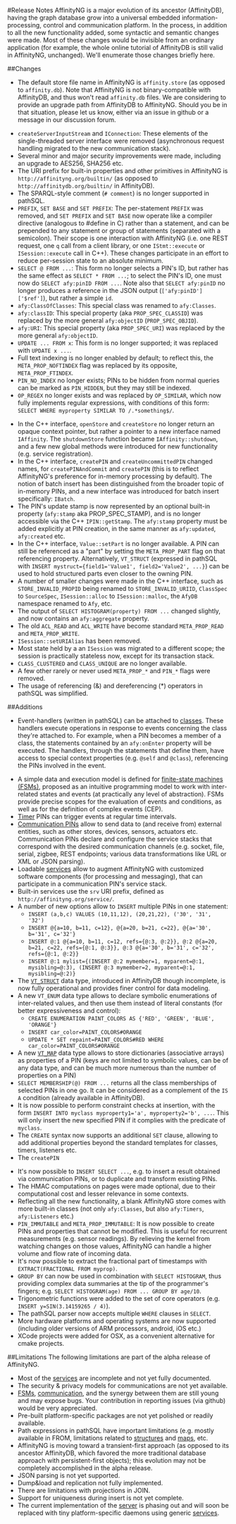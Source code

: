 #Release Notes
AffinityNG is a major evolution of its ancestor (AffinityDB), having the graph database grow into
a universal embedded information-processing, control and communication platform.  In the process,
in addition to all the new functionality added, some syntactic and semantic changes were made.
Most of these changes would be invisible from an ordinary application (for example, the whole online
tutorial of AffinityDB is still valid in AffinityNG, unchanged). We'll enumerate those changes briefly here.

##Changes

 * The default store file name in AffinityNG is `affinity.store` (as opposed to `affinity.db`).
   Note that AffinityNG is not binary-compatible with AffinityDB, and thus won't read `affinity.db` files.
   We are considering to provide an upgrade path from AffinityDB to AffinityNG.  Should you be in that situation,
   please let us know, either via an issue in github or a message in our discussion forum.
<!-- TODO: enable when it's there (e.g. beta, or maybe before)
 * The functionality of the `server` process evolved into a service of the kernel, and the process itself moved to
   the `daemons` project. The REST interface exposed by AffinityDB's server has not changed and remains fully supported
   in AffinityNG.  
-->
 * `createServerInputStream` and `IConnection`: These elements of the single-threaded server interface were removed
   (asynchronous request handling migrated to the new communication stack).
 * Several minor and major security improvements were made, including an upgrade to AES256, SHA256 etc.
 * The URI prefix for built-in properties and other primitives in AffinityNG is
   `http://affinityng.org/builtin/` (as opposed to `http://affinitydb.org/builtin/` in AffinityDB).
 * The SPARQL-style comment (`# comment`) is no longer supported in pathSQL.
 * `PREFIX`, `SET BASE` and `SET PREFIX`: The per-statement `PREFIX` was removed, and
   `SET PREFIX` and `SET BASE` now operate like a compiler directive (analogous to #define in C)
   rather than a statement, and can be prepended to any statement or group of statements (separated with a semicolon).
   Their scope is one interaction with AffinityNG (i.e. one REST request, one `q` call from a
   client library, or one `IStmt::execute` or `ISession::execute` call in C++). These changes
   participate in an effort to reduce per-session state to an absolute minimum.
 * `SELECT @ FROM ...`: This form no longer selects a PIN's ID, but rather has the same effect as `SELECT * FROM ...`;
   to select the PIN's ID, one must now do `SELECT afy:pinID FROM ...`.  Note also that `SELECT afy:pinID`
   no longer produces a reference in the JSON output (`['afy:pinID']['$ref']`), but rather a simple `id`.
 * `afy:ClassOfClasses`: This special class was renamed to `afy:Classes`.
 * `afy:classID`: This special property (aka `PROP_SPEC_CLASSID`) was replaced by the more general
   `afy:objectID` (`PROP_SPEC_OBJID`).
 * `afy:URI`: This special property (aka `PROP_SPEC_URI`) was replaced by the more general `afy:objectID`.
 * `UPDATE ... FROM x`: This form is no longer supported; it was replaced with `UPDATE x ...`.
 * Full text indexing is no longer enabled by default; to reflect this, the `META_PROP_NOFTINDEX` flag
   was replaced by its opposite, `META_PROP_FTINDEX`.
   <!-- TODO: augment this when it also becomes true of class indexing... -->
 * `PIN_NO_INDEX` no longer exists; PINs to be hidden from normal queries can be marked as `PIN_HIDDEN`,
   but they may still be indexed.
 * `OP_REGEX` no longer exists and was replaced by `OP_SIMILAR`, which now fully implements regular expressions,
   with conditions of this form: `SELECT WHERE myproperty SIMILAR TO /.*something$/`.
<!-- TODO: activate when fully implemented
 * Notifications have been formalized in such way that they are now sent only upon fully committed (i.e. topmost)
   transactions, as opposed to leaking information during ongoing transactions. For the same reason,
   the C++ method `IStoreNotification::txNotify` was removed.
-->
 * In the C++ interface, `openStore` and `createStore` no longer return an opaque context pointer,
   but rather a pointer to a new interface named `IAffinity`.  The `shutdownStore` function became
   `IAffinity::shutdown`, and a few new global methods were introduced for new functionality
   (e.g. service registration).
 * In the C++ interface, `createPIN` and `createUncommittedPIN` changed names, for `createPINAndCommit`
   and `createPIN` (this is to reflect AffinityNG's preference for in-memory processing by default).
   The notion of batch insert has been distinguished from the broader topic of in-memory PINs,
   and a new interface was introduced for batch insert specifically: `IBatch`.
 * The PIN's update stamp is now represented by an optional built-in property (`afy:stamp` aka PROP_SPEC_STAMP),
   and is no longer accessible via the C++ `IPIN::getStamp`. The `afy:stamp` property must be added explicitly
   at PIN creation, in the same manner as `afy:updated`, `afy:created` etc.
 * In the C++ interface, `Value::setPart` is no longer available. A PIN can still be referenced as a "part"
   by setting the `META_PROP_PART` flag on that referencing property.  Alternatively, `VT_STRUCT`
   (expressed in pathSQL with `INSERT mystruct={field1='Value1', field2='Value2', ...}`) can be used
   to hold structured parts even closer to the owning PIN.
 * A number of smaller changes were made in the C++ interface, such as `STORE_INVALID_PROPID` being
   renamed to `STORE_INVALID_URIID`, `ClassSpec` to `SourceSpec`, `ISession::alloc` to `ISession::malloc`,
   the `AfyDB` namespace renamed to `Afy`, etc.
 * The output of `SELECT HISTOGRAM(property) FROM ...` changed slightly, and now contains an `afy:aggregate` property.
 * The old `ACL_READ` and `ACL_WRITE` have become standard `META_PROP_READ` and `META_PROP_WRITE`.
 * `ISession::setURIAlias` has been removed.
 * Most state held by a an `ISession` was migrated to a different scope; the session is practically
   stateless now, except for its transaction stack.
 * `CLASS_CLUSTERED` and `CLASS_UNIQUE` are no longer available.
 * A few other rarely or never used `META_PROP_*` and `PIN_*` flags were removed.
 * The usage of referencing (\&) and dereferencing (\*) operators in pathSQL was simplified.
<!-- TODO: review in detail the changes in path expressions, if the sum of them justifies it
 * a.{*}.b -> a.*.b (?)
-->

##Additions
<!-- TODO: make sure all these things are linked to the sections that fully document them -->

 * Event-handlers (written in pathSQL) can be attached to [classes](./terminology.md#class).  These handlers execute operations
   in response to events concerning the class they're attached to.  For example, when a PIN becomes a member of a class,
   the statements contained by an `afy:onEnter` property  will be executed.  The handlers, through the statements
   that define them, have access to special context properties
   (e.g. `@self` and `@class`), referencing the PINs involved in the event.
<!-- TODO: enable when exists
 * A higher-level packaging framework allows to organize and compose [rules](./terminology.md#rule) from a directory of
   [conditions](./terminology.md#condition) and [actions](./terminology.md#action), as commonly seen in business rule
   engines and production systems.
-->
 * A simple data and execution model is defined for [finite-state machines (FSMs)](./terminology.md#fsm),
   proposed as an intuitive programming model to work with inter-related states and events
   (at practically any level of abstraction).  FSMs provide precise scopes for the evaluation
   of events and conditions, as well as for the definition of complex events (CEP).
   <!-- TODO: finalize when ready... -->
 * [Timer](./terminology.md#timer) PINs can trigger events at regular time intervals.
 * [Communication PINs](./terminology.md#communication-pin) allow to send data to (and receive from) external entities,
   such as other stores, devices, sensors, actuators etc.  Communication PINs declare and configure the service stacks
   that correspond with the desired communication channels (e.g. socket, file, serial, zigbee, REST endpoints;
   various data transformations like URL or XML or JSON parsing). 
 * Loadable [services](./terminology.md#service) allow to augment AffinityNG with customized software components
   (for processing and messaging), that can participate in a communication PIN's service stack.
 * Built-in services use the `srv` URI prefix, defined as `http://affinityng.org/service/`.
 * A number of new options allow to `INSERT` multiple PINs in one statement:  
    - `INSERT (a,b,c) VALUES (10,11,12), (20,21,22), ('30', '31', '32')`  
    - `INSERT @{a=10, b=11, c=12}, @{a=20, b=21, c=22}, @{a='30', b='31', c='32'}`  
    - `INSERT @:1 @{a=10, b=11, c=12, refs={@:3, @:2}}, @:2 @{a=20, b=21, c=22, refs={@:1, @:3}}, @:3 @{a='30', b='31', c='32', refs={@:1, @:2}}`  
    - `INSERT @:1 mylist={(INSERT @:2 mymember=1, myparent=@:1, mysibling=@:3), (INSERT @:3 mymember=2, myparent=@:1, mysibling=@:2)}`  
 * The [`VT_STRUCT`](./terminology.md#structure) data type, introduced in AffinityDB though incomplete, is now fully operational and provides finer control for data modeling.
 * A new `VT_ENUM` data type allows to declare symbolic enumerations of inter-related values, and then use them
   instead of literal constants (for better expressiveness and control):  
    - `CREATE ENUMERATION PAINT_COLORS AS {'RED', 'GREEN', 'BLUE', 'ORANGE'}`  
    - `INSERT car_color=PAINT_COLORS#ORANGE`  
    - `UPDATE * SET repaint=PAINT_COLORS#RED WHERE car_color=PAINT_COLORS#ORANGE`  
 * A new [`VT_MAP`](./terminology.md#map) data type allows to store dictionaries (associative arrays) as properties of a PIN
   (keys are not limited to symbolic values, can be of any data type, and can be much more numerous than
   the number of properties on a PIN)
 * `SELECT MEMBERSHIP(@) FROM ...` returns all the class memberships of selected PINs in one go.
   It can be considered as a complement of the `IS A` condition (already available in AffinityDB).
 * It is now possible to perform constraint checks at insertion, with the form
   `INSERT INTO myclass myproperty1='a', myproperty2='b', ...`.  This will only insert the
   new specified PIN if it complies with the predicate of `myclass`.
 * The `CREATE` syntax now supports an additional `SET` clause, allowing to add additional
   properties beyond the standard templates for classes, timers, listeners etc.
 * The `createPIN` 
<!-- TODO: something about in-memory classes etc. (all non-persistent active stuff) -->
<!-- TODO: something about UNIQUE and IDEMPOTENT, when ready -->
<!-- TODO: aggregate, sliding window etc. -->
<!-- TODO: undo feature, when available -->
 * It's now possible to `INSERT SELECT ...`, e.g. to insert a result obtained via communication
   PINs, or to duplicate and transform existing PINs.
 * The HMAC computations on pages were made optional, due to their computational cost and
   lesser relevance in some contexts.
 * Reflecting all the new functionality, a blank AffinityNG store comes with more built-in classes
   (not only `afy:Classes`, but also `afy:Timers`, `afy:Listeners` etc.)
 * `PIN_IMMUTABLE` and `META_PROP_IMMUTABLE`: It is now possible to create PINs and properties
   that cannot be modified. This is useful for recurrent measurements (e.g. sensor readings).
   By relieving the kernel from watching changes on those values, AffinityNG can
   handle a higher volume and flow rate of incoming data.
 * It's now possible to extract the fractional part of timestamps with `EXTRACT(FRACTIONAL FROM myprop)`.
 * `GROUP BY` can now be used in combination with `SELECT HISTOGRAM`, thus providing complex data summaries
   at the tip of the programmer's fingers; e.g. `SELECT HISTOGRAM(age) FROM ... GROUP BY age/10`.
 * Trigonometric functions were added to the set of core operators (e.g. `INSERT y=SIN(3.14159265 / 4)`).
 * The pathSQL parser now accepts multiple `WHERE` clauses in `SELECT`.
 * More hardware platforms and operating systems are now supported (including older versions of ARM
   processors, android, iOS etc.)
 * XCode projects were added for OSX, as a convenient alternative for cmake projects.

##Limitations
The following limitations are part of the alpha release of AffinityNG.

 * Most of the [services](./terminology.md#service) are incomplete and not yet fully documented.
 * The security & privacy models for communications are not yet available.
 * [FSMs](./terminology.md#fsm), [communication](./terminology.md#communication-pin), and the synergy
   between them are still young and may expose bugs. Your contribution in reporting issues (via github)
   would be very appreciated.
 * Pre-built platform-specific packages are not yet polished or readily available.
 * Path expressions in pathSQL have important limitations (e.g. mostly available in FROM,
   limitations related to [structures](./terminology.md#structure) and [maps](./terminology.md#map), etc.
 * AffinityNG is moving toward a transient-first approach (as opposed to its ancestor AffinityDB,
   which favored the more traditional database approach with persistent-first objects); this evolution
   may not be completely accomplished in the alpha release.
 * JSON parsing is not yet supported.
 * Dump&load and replication not fully implemented.
 * There are limitations with projections in JOIN.
 * Support for uniqueness during insert is not yet complete.
 * The current implementation of the [server](./terminology.md#server) is phasing
   out and will soon be replaced with tiny platform-specific daemons
   using generic [services](./terminology.md#service).

